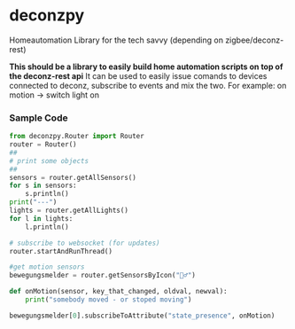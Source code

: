 # deconzpy
Homeautomation Library for the tech savvy (depending on zigbee/deconz-rest)

__This should be a library to easily build home automation scripts on top of the deconz-rest api__
It can be used to easily issue comands to devices connected to deconz, subscribe to events and mix the two.
For example: on motion -> switch light on

### Sample Code

```python
from deconzpy.Router import Router
router = Router()
##
# print some objects
##
sensors = router.getAllSensors()
for s in sensors:
    s.println()
print("---")
lights = router.getAllLights()
for l in lights:
    l.println()

# subscribe to websocket (for updates)
router.startAndRunThread()

#get motion sensors
bewegungsmelder = router.getSensorsByIcon("🏃‍♂️")

def onMotion(sensor, key_that_changed, oldval, newval):
	print("somebody moved - or stoped moving")

bewegungsmelder[0].subscribeToAttribute("state_presence", onMotion)
```
